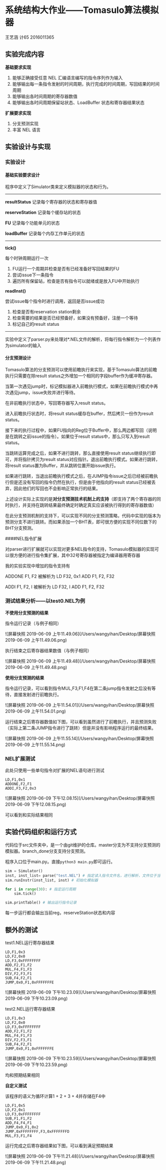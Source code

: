 # 系统结构大作业——Tomasulo算法模拟器

王艺涵 计65 2016011365

## 实验完成内容

**基础要求实现**

1. 能够正确接受任意 NEL 汇编语言编写的指令序列作为输入
2. 能够输出每一条指令发射的时间周期，执行完成的时间周期，写回结果的时间周期
3. 能够输出各时间周期的寄存器数值
4. 能够输出各时间周期保留站状态、LoadBuffer 状态和寄存器结果状态

**扩展要求实现**

1. 分支预测实现
2. 丰富 NEL 语言

## 实验设计与实现

### 实验设计

#### 基础实验要求设计

程序中定义了Simulator类来定义模拟器的状态和行为。

----

**resultStatus** 记录每个寄存器的状态和寄存器值

**reserveStation** 记录每个缓存站的状态

**FU** 记录每个功能单元的状态

**loadBuffer** 记录每个内存工作单元的状态

---

**tick()**

每个时钟周期运行一次

1. FU运行一个周期并检查是否有已经准备好写回结果的FU
2. 尝试issue下一条指令
3. 遍历所有保留站，检查是否有指令可以就绪或是放入FU中开始执行

**readInst()**

尝试issue每个指令时进行调用，返回是否issue成功

1. 检查是否有reservation station剩余
2. 检查需要的结果是否已经预备好，如果没有预备好，注册一个等待
3. 标记自己的result status

----

实验中定义了parser.py来处理对*.NEL文件的解析，将每行指令解析为一个列表作为simulator的输入

#### 分支预测设计

Tomasulo算法的分支预测可以使用前瞻执行来实现，基于Tomasulo算法的前瞻执行只需要在除result status之外增加一个相同的字段buffer作为缓冲寄存器。

当第一次遇见jump时，标记模拟器进入前瞻执行模式，如果在前瞻执行模式中再次遇见jump，issue失败并进行等待。

在非前瞻执行状态中，写回寄存器写入result status。

进入前瞻执行状态时，将result status缓存在buffer，然后拷贝一份作为result status。

接下来的执行过程中，如果FU指向的Reg位于Buffer中，那么两边都写回（说明是在跳转之前issue的指令）。如果位于result status中，那么只写入到result status。

当跳转运算完成之后，如果不进行跳转，那么直接使用result status继续执行即可，并将指针拷贝为result status对应指针。退出前瞻执行模式。如果进行跳转，将result status置为Buffer，并从跳转位置开始issue执行。

如果进行跳转，当退出前瞻执行模式之后，在JUMP指令issue之后已经被前瞻执行但是还没有写回的指令仍然在执行，但是由于他指向的result status已经被丢弃，因此他们的写回也不会影响正常执行的结果。

上述设计实际上实现的是**对分支预测技术机制上的支持**（即支持了两个寄存器的同时执行，并支持在跳转结果最终确定时确定真实应该被执行得到的寄存器数值）

在此分支预测机制的支持下，可以实现不同的分支预测策略，代码中实现的版本为预测分支不进行跳转。而如果添加一个BHT表，即可很方便的实现不同位数下的BHT分支预测。

####NEL指令扩展

对parser进行扩展就可以实现对更多NEL指令的支持，Tomasulo模拟器的实现可以很方便的进行指令集扩展，其中32号寄存器被指定为编译器用寄存器

我的实验实现中增加的指令支持有

ADDONE F1, F2 被解析为 LD F32, 0x1	ADD F1, F2, F32 

ADDI F1, F2, I 被解析为 LD F32, I	ADD F1, F2, F32

### 测试结果分析——以test0.NEL为例

**不使用分支预测的结果**

指令运行记录（与例子相同）

![屏幕快照 2019-06-09 上午11.49.06](/Users/wangyihan/Desktop/屏幕快照 2019-06-09 上午11.49.06.png)

执行结束之后寄存器结果数值（与例子相同）



![屏幕快照 2019-06-09 上午11.49.48](/Users/wangyihan/Desktop/屏幕快照 2019-06-09 上午11.49.48.png)

**使用分支预测的结果**

指令运行记录，可以看到指令MUL,F3,F1,F4在第二条jump指令发射之后没有等待，直接发射进行前瞻执行。

![屏幕快照 2019-06-09 上午11.54.01](/Users/wangyihan/Desktop/屏幕快照 2019-06-09 上午11.54.01.png)

运行结束之后寄存器数值如下图，可以看到虽然进行了前瞻执行，并且预测失败（实际上第二条JUMP指令进行了跳转）但是并没有影响程序运行的最终结果。

![屏幕快照 2019-06-09 上午11.55.14](/Users/wangyihan/Desktop/屏幕快照 2019-06-09 上午11.55.14.png)

### NEL扩展测试

此处只使用一些单句指令对扩展的NEL语句进行测试

```
LD,F1,0x1
ADDONE,F2,F1
ADDI,F3,F2,0x3
```

![屏幕快照 2019-06-09 下午12.08.15](/Users/wangyihan/Desktop/屏幕快照 2019-06-09 下午12.08.15.png)

可以看到和实际结果相同

## 实验代码组织和运行方式

代码位于src文件夹中，是一个由git维护的仓库。master分支为不支持分支预测的模拟器。branch_done分支支持分支预测。

程序入口位于main.py。直接`python3 main.py`即可运行。

```python
sim = Simulator()
inst, inst_list= parse("test.NEL") # 指定读入指令文件名，进行解析，文件位于当前目录下
sim.runInstr(inst_list, inst) # 初始化模拟器

for i in range(30): # 指定运行周期
    sim.tick()

sim.printTable() # 输出运行指令记录
```

每一步运行都会输出当前reg，reserveStation状态和内容

## 额外的测试

test1.NEL运行寄存器结果

```
LD,F1,0x3
LD,F2,0x0
LD,F3,0xFFFFFFFF
ADD,F2,F1,F2
MUL,F4,F1,F3
DIV,F2,F3,F1
SUB,F4,F2,F1
JUMP,0x0,F1,0xFFFFFFFE
```



![屏幕快照 2019-06-09 下午10.23.09](/Users/wangyihan/Desktop/屏幕快照 2019-06-09 下午10.23.09.png)

test2.NEL运行寄存器结果

```
LD,F1,0x3
LD,F2,0x0
LD,F3,0xFFFFFFFF
ADD,F2,F1,F2
MUL,F4,F1,F3
DIV,F2,F3,F1
SUB,F4,F2,F1
JUMP,0x0,F1,0xFFFFFFFE
```



![屏幕快照 2019-06-09 下午10.23.59](/Users/wangyihan/Desktop/屏幕快照 2019-06-09 下午10.23.59.png)

均和预期结果相同

**自定义测试**

该程序的语义为循环计算1 + 2 + 3 + 4并存储在F4中

```
LD,F1,0x5
LD,F2,0x1
LD,F3,0xFFFFFFFF
SUB,F1,F1,F2
ADD,F4,F4,F1
JUMP,0x0,F1,0x2
JUMP,0xFFFFFFFF,F3,0xFFFFFFFD
MUL,F3,F1,F4

```

运行完成之后寄存器结果如下图，可以看到满足预期结果

![屏幕快照 2019-06-09 下午11.21.48](/Users/wangyihan/Desktop/屏幕快照 2019-06-09 下午11.21.48.png)